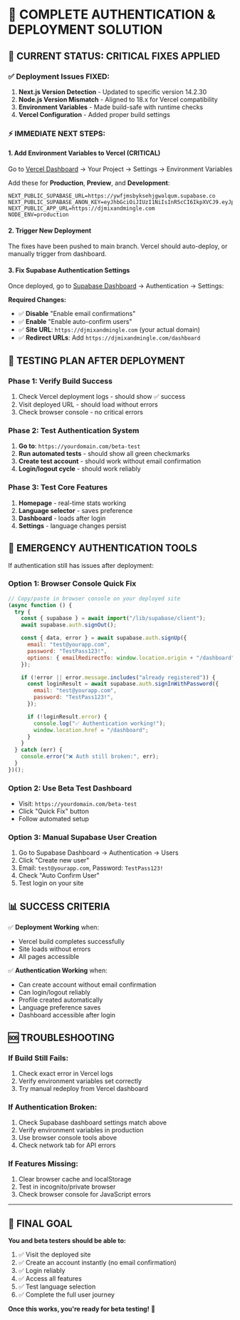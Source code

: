 # 🎯 COMPLETE AUTHENTICATION & DEPLOYMENT SOLUTION

## 🚨 CURRENT STATUS: CRITICAL FIXES APPLIED

### ✅ Deployment Issues FIXED:

1. **Next.js Version Detection** - Updated to specific version 14.2.30
2. **Node.js Version Mismatch** - Aligned to 18.x for Vercel compatibility
3. **Environment Variables** - Made build-safe with runtime checks
4. **Vercel Configuration** - Added proper build settings

### ⚡ IMMEDIATE NEXT STEPS:

#### 1. Add Environment Variables to Vercel (CRITICAL)

Go to [Vercel Dashboard](https://vercel.com/dashboard) → Your Project → Settings → Environment Variables

Add these for **Production**, **Preview**, and **Development**:

```
NEXT_PUBLIC_SUPABASE_URL=https://ywfjmsbyksehjgwalqum.supabase.co
NEXT_PUBLIC_SUPABASE_ANON_KEY=eyJhbGciOiJIUzI1NiIsInR5cCI6IkpXVCJ9.eyJpc3MiOiJzdXBhYmFzZSIsInJlZiI6Inl3Zmptc2J5a3NlaGpnd2FscXVtIiwicm9sZSI6ImFub24iLCJpYXQiOjE3NDczMzIwNjgsImV4cCI6MjA2MjkwODA2OH0.fXx5d7iRXgpJDB_jAKgtRa2pVoAPBHU9Rly0T14HsVs
NEXT_PUBLIC_APP_URL=https://djmixandmingle.com
NODE_ENV=production
```

#### 2. Trigger New Deployment

The fixes have been pushed to main branch. Vercel should auto-deploy, or manually trigger from dashboard.

#### 3. Fix Supabase Authentication Settings

Once deployed, go to [Supabase Dashboard](https://supabase.com/dashboard) → Authentication → Settings:

**Required Changes:**

- ✅ **Disable** "Enable email confirmations"
- ✅ **Enable** "Enable auto-confirm users"
- ✅ **Site URL**: `https://djmixandmingle.com` (your actual domain)
- ✅ **Redirect URLs**: Add `https://djmixandmingle.com/dashboard`

## 🧪 TESTING PLAN AFTER DEPLOYMENT

### Phase 1: Verify Build Success

1. Check Vercel deployment logs - should show ✅ success
2. Visit deployed URL - should load without errors
3. Check browser console - no critical errors

### Phase 2: Test Authentication System

1. **Go to**: `https://yourdomain.com/beta-test`
2. **Run automated tests** - should show all green checkmarks
3. **Create test account** - should work without email confirmation
4. **Login/logout cycle** - should work reliably

### Phase 3: Test Core Features

1. **Homepage** - real-time stats working
2. **Language selector** - saves preference
3. **Dashboard** - loads after login
4. **Settings** - language changes persist

## 🔧 EMERGENCY AUTHENTICATION TOOLS

If authentication still has issues after deployment:

### Option 1: Browser Console Quick Fix

```javascript
// Copy/paste in browser console on your deployed site
(async function () {
  try {
    const { supabase } = await import("/lib/supabase/client");
    await supabase.auth.signOut();

    const { data, error } = await supabase.auth.signUp({
      email: "test@yourapp.com",
      password: "TestPass123!",
      options: { emailRedirectTo: window.location.origin + "/dashboard" },
    });

    if (!error || error.message.includes("already registered")) {
      const loginResult = await supabase.auth.signInWithPassword({
        email: "test@yourapp.com",
        password: "TestPass123!",
      });

      if (!loginResult.error) {
        console.log("✅ Authentication working!");
        window.location.href = "/dashboard";
      }
    }
  } catch (err) {
    console.error("❌ Auth still broken:", err);
  }
})();
```

### Option 2: Use Beta Test Dashboard

- Visit: `https://yourdomain.com/beta-test`
- Click "Quick Fix" button
- Follow automated setup

### Option 3: Manual Supabase User Creation

1. Go to Supabase Dashboard → Authentication → Users
2. Click "Create new user"
3. Email: `test@yourapp.com`, Password: `TestPass123!`
4. Check "Auto Confirm User"
5. Test login on your site

## 📊 SUCCESS CRITERIA

✅ **Deployment Working** when:

- Vercel build completes successfully
- Site loads without errors
- All pages accessible

✅ **Authentication Working** when:

- Can create account without email confirmation
- Can login/logout reliably
- Profile created automatically
- Language preference saves
- Dashboard accessible after login

## 🆘 TROUBLESHOOTING

### If Build Still Fails:

1. Check exact error in Vercel logs
2. Verify environment variables set correctly
3. Try manual redeploy from Vercel dashboard

### If Authentication Broken:

1. Check Supabase dashboard settings match above
2. Verify environment variables in production
3. Use browser console tools above
4. Check network tab for API errors

### If Features Missing:

1. Clear browser cache and localStorage
2. Test in incognito/private browser
3. Check browser console for JavaScript errors

---

## 🎉 FINAL GOAL

**You and beta testers should be able to:**

1. ✅ Visit the deployed site
2. ✅ Create an account instantly (no email confirmation)
3. ✅ Login reliably
4. ✅ Access all features
5. ✅ Test language selection
6. ✅ Complete the full user journey

**Once this works, you're ready for beta testing!** 🚀
